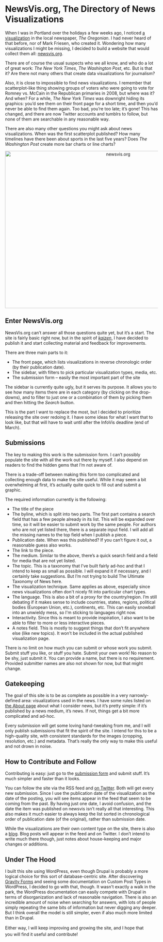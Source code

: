 # NewsVis.org, The Directory of News Visualizations

When I was in Portland over the holidays a few weeks ago, I noticed <a href="http://newsvis.org/graphic/2013-12-trimets-long-days">a visualization</a> in the local newspaper, <em>The Oregonian</em>. I had never heard of that before, nor of Mark Friesen, who created it. Wondering how many visualizations I might be missing, I decided to build a website that would collect them all: <a href="http://newsvis.org/">newsvis.org</a>.

There are of course the usual suspects who we all know, and who do a lot of great work: <em>The New York Times</em>, <em>The Washington Post</em>, etc. But is that it? Are there not many others that create data visualizations for journalism?

Also, it is close to impossible to find news visualizations. I remember that scatterplot-like thing showing groups of voters who were going to vote for Romney vs. McCain in the Republican primaries in 2008, but where was it? And when? For a while, <em>The New York Times</em> was downright hiding its graphics: you’d see them on their front page for a short time, and then you’d never be able to find them again. Too bad, you’re too late; it’s gone! This has changed, and there are now Twitter accounts and tumblrs to follow, but none of them are searchable in any reasonable way.

There are also many other questions you might ask about news visualizations. When was the first scatterplot published? How many timelines have there been about sports in the last five years? Does <em>The Washington Post</em> create more bar charts or line charts?

<p align="center"><img class="aligncenter size-medium wp-image-3158" alt="newsvis.org" src="https://media.eagereyes.org/wp-content/uploads/2014/03/Screen-Shot-2014-03-02-at-4.29.49-PM.png" width="730" height="516" /></p>

## Enter NewsVis.org

NewsVis.org can’t answer all those questions quite yet, but it’s a start. The site is fairly basic right now, but in the spirit of <em><a href="http://en.wikipedia.org/wiki/Kaizen">kaizen</a></em>, I have decided to publish it and start collecting material and feedback for improvements.

There are three main parts to it:

<ul>
    <li>The front page, which lists visualizations in reverse chronologic order (by their publication date).</li>
    <li>The sidebar, with filters to pick particular visualization types, media, etc.</li>
    <li>The submission form – easily the most important part of the site</li>
</ul>

The sidebar is currently quite ugly, but it serves its purpose. It allows you to see how many items there are in each category (by clicking on the drop-downs), and to filter to just one or a combination of them by picking them and then hitting the <em>Search</em> button.

This is the part I want to replace the most, but I decided to prioritize releasing the site over redoing it. I have some ideas for what I want that to look like, but that will have to wait until after the InfoVis deadline (end of March).

## Submissions

The key to making this work is the submission form. I can’t possibly populate the site with all the work out there by myself. I also depend on readers to find the hidden gems that I’m not aware of.

There is a trade-off between making this form too complicated and collecting enough data to make the site useful. While it may seem a bit overwhelming at first, it’s actually quite quick to fill out and submit a graphic.

The required information currently is the following:

<ul>
    <li>The title of the piece</li>
    <li>The byline, which is split into two parts. The first part contains a search field that has a few people already in its list. This will be expanded over time, so it will be easier to submit work by the same people. For authors who are not yet listed there, there is a separate input field. I will add all the missing names to the top field when I publish a piece.</li>
    <li>Publication date. When was this published? If you can’t figure it out, a reasonable guess also works.</li>
    <li>The link to the piece.</li>
    <li>The medium. Similar to the above, there’s a quick search field and a field for media that are not yet listed.</li>
    <li>The topic. This is a taxonomy that I’ve built fairly ad-hoc and that I intend to keep as small as possible. I will expand it if necessary, and I certainly take suggestions. But I’m not trying to build The Ultimate Taxonomy of News here.</li>
    <li>The visualization technique. Same applies as above, especially since news visualizations often don't nicely fit into particular chart types.</li>
    <li>The language. This is also a bit of a proxy for the country/region. I’m still debating if it makes sense to include countries, states, regions, political bodies (European Union, etc.), continents, etc. This can easily snowball into an unwieldy mess, so I'm sticking to languages right now.</li>
    <li>Interactivity. Since this is meant to provide inspiration, I also want to be able to filter to more or less interactive pieces.</li>
    <li>A notes field. This is mostly to suggest things that don’t fit anywhere else (like new topics). It won’t be included in the actual published visualization page.</li>
</ul>

There is no limit on how much you can submit or whose work you submit. Submit stuff you like, or stuff you hate. Submit your own work! No reason to be shy, just submit it. You can provide a name, but there is no requirement. Provided submitter names are also not shown for now, but that might change.

## Gatekeeping

The goal of this site is to be as complete as possible in a very narrowly-defined area: visualizations used in the news. I have some rules listed on <a href="http://newsvis.org/about">the About page</a> about what I consider news, but it’s pretty simple: if it’s published by a news medium, it’s news. If not, things get a bit more complicated and ad-hoc.

Every submission will get some loving hand-tweaking from me, and I will only publish submissions that fit the spirit of the site. I intend for this to be a high-quality site, with consistent standards for the images (cropping, resolution, etc.) and metadata. That’s really the only way to make this useful and not drown in noise.

## How to Contribute and Follow

Contributing is easy: just go to the <a href="http://newsvis.org/submit">submission form</a> and submit stuff. It’s much simpler and faster than it looks.

You can follow the site via the RSS feed and <a href="https://twitter.com/newsvis">on Twitter</a>. Both will get every new submission. Since I use the publication date of the visualization as the date of the posting, you will see items appear in the feed that seem to be coming from the past. By having just one date, I avoid confusion, and the date the item was published on newsvis isn’t really all that interesting. This also makes it much easier to always keep the list sorted in chronological order of publication date (of the original), rather than submission date.

While the visualizations are their own content type on the site, there is also a <a href="http://newsvis.org/blog">blog</a>. Blog posts will appear in the feed and on Twitter. I don’t intend to write much there though, just notes about house-keeping and major changes or additions.

## Under The Hood

I built this site using WordPress, even though Drupal is probably a more logical choice for this sort of database-centric site. After discovering <a href="http://www.gravityforms.com">Gravity Forms</a> and seeing some documentation on Custom Post Types in WordPress, I decided to go with that, though. It wasn't exactly a walk in the park, the WordPress documentation can easily compete with Drupal in terms of disorganization and lack of reasonable navigation. There is also an incredible amount of noise when searching for answers, with lots of people simply repeating the same bits of information but never digging any deeper. But I think overall the model is still simpler, even if also much more limited than in Drupal.

<span style="line-height: 1.5em;">Either way, I will keep improving and growing the site, and I hope that you </span>will<span style="line-height: 1.5em;"> find it useful and contribute!</span>
